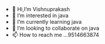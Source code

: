 - 👋 Hi,I’m Vishnuprakash
- 👀 I’m interested in java
- 🌱 I’m currently learning java 
- 💞️ I’m looking to collaborate on java 
- 📫 How to reach me ...9514663874

<!---
VishnuVp-bit/VishnuVp-bit is a ✨ special ✨ repository because its `README.md` (this file) appears on your GitHub profile.
You can click the Preview link to take a look at your changes.
--->
